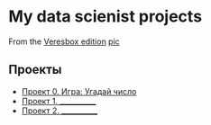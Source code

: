 # My data scienist projects
From the [Veresbox edition](https://veresbox.ru/pizza/) [pic](https://github.com/Shch88/sf_data_scince/blob/main/IMG_3055.PNG)

## Проекты

* [Проект 0. Игра: Угадай число](https://github.com/Shch88/sf_data_scince/tree/main/project_0)
* [Проект 1. __________]()
* [Проект 2. __________]()
